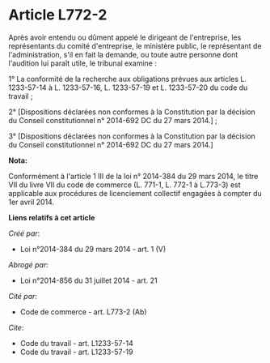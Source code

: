 # Article L772-2

Après avoir entendu ou dûment appelé le dirigeant de l'entreprise, les représentants du comité d'entreprise, le ministère
public, le représentant de l'administration, s'il en fait la demande, ou toute autre personne dont l'audition lui paraît
utile, le tribunal examine : 

1° La conformité de la recherche aux obligations prévues aux articles L. 1233-57-14 à L. 1233-57-16, L. 1233-57-19 et L.
1233-57-20 du code du travail ; 

2° [Dispositions déclarées non conformes à la Constitution par la décision du Conseil constitutionnel n° 2014-692 DC du 27
mars 2014.] ; 

3° [Dispositions déclarées non conformes à la Constitution par la décision du Conseil constitutionnel n° 2014-692 DC du 27
mars 2014.]

**Nota:**

Conformément à l'article 1 III de la loi n° 2014-384 du 29 mars 2014, le titre VII du livre VII du code de commerce (L.
771-1, L. 772-1 à L.773-3) est applicable aux procédures de licenciement collectif engagées à compter du 1er avril 2014.

**Liens relatifs à cet article**

_Créé par_:

  - Loi n°2014-384 du 29 mars 2014 - art. 1 (V)

_Abrogé par_:

  - Loi n°2014-856 du 31 juillet 2014 - art. 21

_Cité par_:

  - Code de commerce - art. L773-2 (Ab)

_Cite_:

  - Code du travail - art. L1233-57-14
  - Code du travail - art. L1233-57-19
